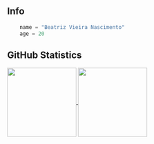 ## **Info**

```python
    name = "Beatriz Vieira Nascimento"
    age = 20
```
  ## **GitHub Statistics**

<a href="https://github.com/Beatrizvn">
  <img align="center" height="160em" src="https://github-readme-stats.vercel.app/api?username=Beatrizvn&show_icons=true&theme=swift&include_all_commits=true&count_private=true"/>
</a>
  <a href="https://github.com/Beatrizvn">
  <img align="center" height="160em" src="https://github-readme-stats.vercel.app/api/top-langs/?username=Beatrizvn&layout=compact&langs_count=7&theme=swift"/>
</a>
